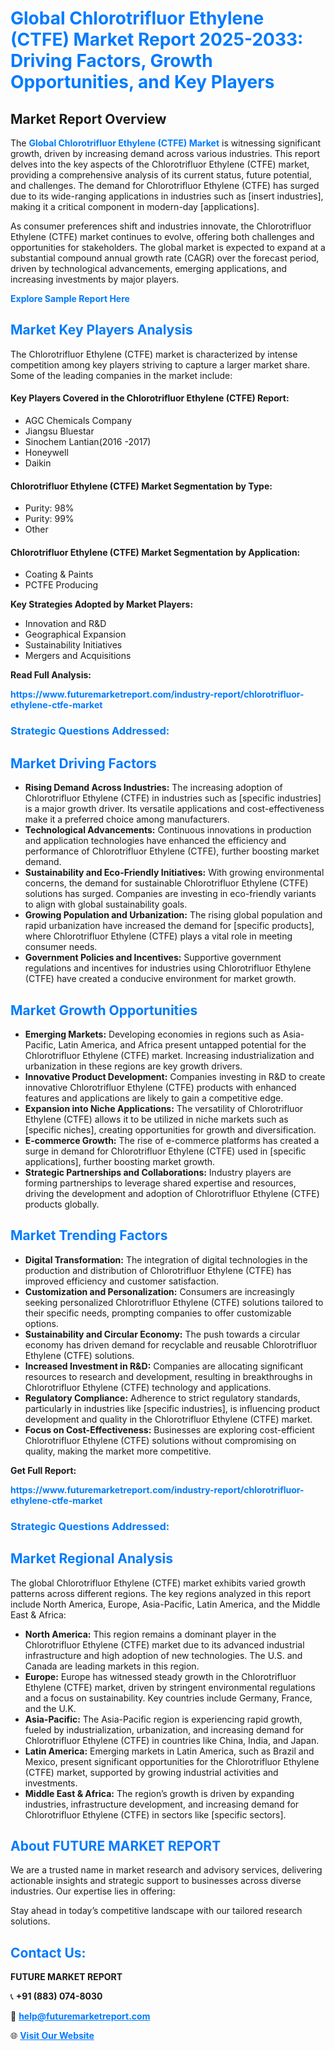 <h1 style="color: #007BFF;">Global Chlorotrifluor Ethylene (CTFE) Market Report 2025-2033: Driving Factors, Growth Opportunities, and Key Players</h1>

<section id="overview">
<h2>Market Report Overview</h2>
<p>The <a href="https://www.futuremarketreport.com/industry-report/chlorotrifluor-ethylene-ctfe-market" style="color: #007BFF; text-decoration: none;"><strong>Global Chlorotrifluor Ethylene (CTFE) Market</strong></a> is witnessing significant growth, driven by increasing demand across various industries. This report delves into the key aspects of the Chlorotrifluor Ethylene (CTFE) market, providing a comprehensive analysis of its current status, future potential, and challenges. The demand for Chlorotrifluor Ethylene (CTFE) has surged due to its wide-ranging applications in industries such as [insert industries], making it a critical component in modern-day [applications].</p>
<p>As consumer preferences shift and industries innovate, the Chlorotrifluor Ethylene (CTFE) market continues to evolve, offering both challenges and opportunities for stakeholders. The global market is expected to expand at a substantial compound annual growth rate (CAGR) over the forecast period, driven by technological advancements, emerging applications, and increasing investments by major players.</p>
</section>

<section id="overview">
<p><a href="https://www.futuremarketreport.com/request-sample/reportId=86909" style="color: #007BFF; text-decoration: none;"><strong>Explore Sample Report Here</strong></a></p>
</section>

<section id="key-players">
<h2 style="color: #007BFF;">Market Key Players Analysis</h2>
<p>The Chlorotrifluor Ethylene (CTFE) market is characterized by intense competition among key players striving to capture a larger market share. Some of the leading companies in the market include:</p>
<h4>Key Players Covered in the Chlorotrifluor Ethylene (CTFE) Report:</h4>
<ul><li>AGC Chemicals Company</li><li>Jiangsu Bluestar</li><li>Sinochem Lantian(2016 -2017)</li><li>Honeywell</li><li>Daikin</li></ul>
<h4>Chlorotrifluor Ethylene (CTFE) Market Segmentation by Type:</h4>
<ul><li>Purity: 98%</li><li>Purity: 99%</li><li>Other</li></ul>

<h4>Chlorotrifluor Ethylene (CTFE) Market Segmentation by Application:</h4>
<ul><li>Coating &amp; Paints</li><li>PCTFE Producing</li></ul>
<p><strong>Key Strategies Adopted by Market Players:</strong></p>
<ul>
<li>Innovation and R&D</li>
<li>Geographical Expansion</li>
<li>Sustainability Initiatives</li>
<li>Mergers and Acquisitions</li>
</ul>
</section>

<section>
<p><strong>Read Full Analysis: </strong></p><a href="https://www.futuremarketreport.com/industry-report/chlorotrifluor-ethylene-ctfe-market" style="color: #007BFF; text-decoration: none;"><strong>https://www.futuremarketreport.com/industry-report/chlorotrifluor-ethylene-ctfe-market</strong></a>
<h3 style="color: #007BFF;">Strategic Questions Addressed:</h3>
</section>

<section id="driving-factors">
<h2 style="color: #007BFF;">Market Driving Factors</h2>
<ul>
<li><strong>Rising Demand Across Industries:</strong> The increasing adoption of Chlorotrifluor Ethylene (CTFE) in industries such as [specific industries] is a major growth driver. Its versatile applications and cost-effectiveness make it a preferred choice among manufacturers.</li>
<li><strong>Technological Advancements:</strong> Continuous innovations in production and application technologies have enhanced the efficiency and performance of Chlorotrifluor Ethylene (CTFE), further boosting market demand.</li>
<li><strong>Sustainability and Eco-Friendly Initiatives:</strong> With growing environmental concerns, the demand for sustainable Chlorotrifluor Ethylene (CTFE) solutions has surged. Companies are investing in eco-friendly variants to align with global sustainability goals.</li>
<li><strong>Growing Population and Urbanization:</strong> The rising global population and rapid urbanization have increased the demand for [specific products], where Chlorotrifluor Ethylene (CTFE) plays a vital role in meeting consumer needs.</li>
<li><strong>Government Policies and Incentives:</strong> Supportive government regulations and incentives for industries using Chlorotrifluor Ethylene (CTFE) have created a conducive environment for market growth.</li>
</ul>
</section>

<section id="growth-opportunities">
<h2 style="color: #007BFF;">Market Growth Opportunities</h2>
<ul>
<li><strong>Emerging Markets:</strong> Developing economies in regions such as Asia-Pacific, Latin America, and Africa present untapped potential for the Chlorotrifluor Ethylene (CTFE) market. Increasing industrialization and urbanization in these regions are key growth drivers.</li>
<li><strong>Innovative Product Development:</strong> Companies investing in R&D to create innovative Chlorotrifluor Ethylene (CTFE) products with enhanced features and applications are likely to gain a competitive edge.</li>
<li><strong>Expansion into Niche Applications:</strong> The versatility of Chlorotrifluor Ethylene (CTFE) allows it to be utilized in niche markets such as [specific niches], creating opportunities for growth and diversification.</li>
<li><strong>E-commerce Growth:</strong> The rise of e-commerce platforms has created a surge in demand for Chlorotrifluor Ethylene (CTFE) used in [specific applications], further boosting market growth.</li>
<li><strong>Strategic Partnerships and Collaborations:</strong> Industry players are forming partnerships to leverage shared expertise and resources, driving the development and adoption of Chlorotrifluor Ethylene (CTFE) products globally.</li>
</ul>
</section>

<section id="trending-factors">
<h2 style="color: #007BFF;">Market Trending Factors</h2>
<ul>
<li><strong>Digital Transformation:</strong> The integration of digital technologies in the production and distribution of Chlorotrifluor Ethylene (CTFE) has improved efficiency and customer satisfaction.</li>
<li><strong>Customization and Personalization:</strong> Consumers are increasingly seeking personalized Chlorotrifluor Ethylene (CTFE) solutions tailored to their specific needs, prompting companies to offer customizable options.</li>
<li><strong>Sustainability and Circular Economy:</strong> The push towards a circular economy has driven demand for recyclable and reusable Chlorotrifluor Ethylene (CTFE) solutions.</li>
<li><strong>Increased Investment in R&D:</strong> Companies are allocating significant resources to research and development, resulting in breakthroughs in Chlorotrifluor Ethylene (CTFE) technology and applications.</li>
<li><strong>Regulatory Compliance:</strong> Adherence to strict regulatory standards, particularly in industries like [specific industries], is influencing product development and quality in the Chlorotrifluor Ethylene (CTFE) market.</li>
<li><strong>Focus on Cost-Effectiveness:</strong> Businesses are exploring cost-efficient Chlorotrifluor Ethylene (CTFE) solutions without compromising on quality, making the market more competitive.</li>
</ul>
</section>

<section>
<p><strong>Get Full Report: </strong></p><a href="https://www.futuremarketreport.com/industry-report/chlorotrifluor-ethylene-ctfe-market" style="color: #007BFF; text-decoration: none;"><strong>https://www.futuremarketreport.com/industry-report/chlorotrifluor-ethylene-ctfe-market</strong></a>
<h3 style="color: #007BFF;">Strategic Questions Addressed:</h3>
</section>


<section id="regional-analysis">
<h2 style="color: #007BFF;">Market Regional Analysis</h2>
<p>The global Chlorotrifluor Ethylene (CTFE) market exhibits varied growth patterns across different regions. The key regions analyzed in this report include North America, Europe, Asia-Pacific, Latin America, and the Middle East & Africa:</p>
<ul>
<li><strong>North America:</strong> This region remains a dominant player in the Chlorotrifluor Ethylene (CTFE) market due to its advanced industrial infrastructure and high adoption of new technologies. The U.S. and Canada are leading markets in this region.</li>
<li><strong>Europe:</strong> Europe has witnessed steady growth in the Chlorotrifluor Ethylene (CTFE) market, driven by stringent environmental regulations and a focus on sustainability. Key countries include Germany, France, and the U.K.</li>
<li><strong>Asia-Pacific:</strong> The Asia-Pacific region is experiencing rapid growth, fueled by industrialization, urbanization, and increasing demand for Chlorotrifluor Ethylene (CTFE) in countries like China, India, and Japan.</li>
<li><strong>Latin America:</strong> Emerging markets in Latin America, such as Brazil and Mexico, present significant opportunities for the Chlorotrifluor Ethylene (CTFE) market, supported by growing industrial activities and investments.</li>
<li><strong>Middle East & Africa:</strong> The region’s growth is driven by expanding industries, infrastructure development, and increasing demand for Chlorotrifluor Ethylene (CTFE) in sectors like [specific sectors].</li>
</ul>
</section>

<footer>
<h2 style="color: #007BFF;">About FUTURE MARKET REPORT</h2>
<p>We are a trusted name in market research and advisory services, delivering actionable insights and strategic support to businesses across diverse industries. Our expertise lies in offering:</p>

<p>Stay ahead in today’s competitive landscape with our tailored research solutions.</p>

<h2 style="color: #007BFF;">Contact Us:</h2>
<p><strong>FUTURE MARKET REPORT</strong></p>
<p>📞 <strong>+91 (883) 074-8030</strong></p>
<p>📧 <strong><a href="mailto:help@futuremarketreport.com" style="color: #007BFF;">help@futuremarketreport.com</a></strong></p>
<p>🌐 <strong><a href="https://www.futuremarketreport.com/" style="color: #007BFF;">Visit Our Website</a></strong></p>
</footer>
